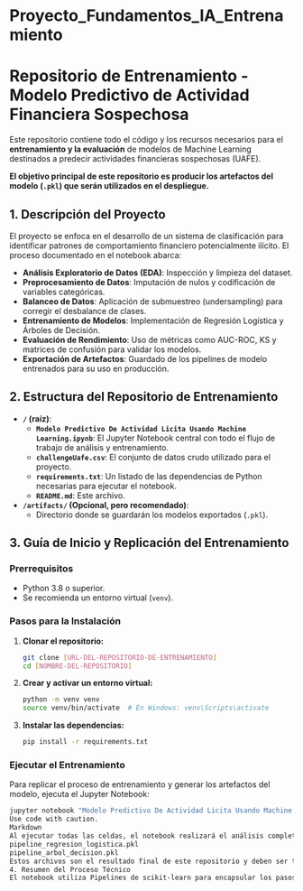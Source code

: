 # Proyecto_Fundamentos_IA_Entrenamiento

# Repositorio de Entrenamiento - Modelo Predictivo de Actividad Financiera Sospechosa

Este repositorio contiene todo el código y los recursos necesarios para el **entrenamiento y la evaluación** de modelos de Machine Learning destinados a predecir actividades financieras sospechosas (UAFE).

**El objetivo principal de este repositorio es producir los artefactos del modelo (`.pkl`) que serán utilizados en el despliegue.**

## 1. Descripción del Proyecto

El proyecto se enfoca en el desarrollo de un sistema de clasificación para identificar patrones de comportamiento financiero potencialmente ilícito. El proceso documentado en el notebook abarca:

- **Análisis Exploratorio de Datos (EDA)**: Inspección y limpieza del dataset.
- **Preprocesamiento de Datos**: Imputación de nulos y codificación de variables categóricas.
- **Balanceo de Datos**: Aplicación de submuestreo (undersampling) para corregir el desbalance de clases.
- **Entrenamiento de Modelos**: Implementación de Regresión Logística y Árboles de Decisión.
- **Evaluación de Rendimiento**: Uso de métricas como AUC-ROC, KS y matrices de confusión para validar los modelos.
- **Exportación de Artefactos**: Guardado de los pipelines de modelo entrenados para su uso en producción.

## 2. Estructura del Repositorio de Entrenamiento

- **`/` (raíz)**:
  - **`Modelo Predictivo De Actividad Licita Usando Machine Learning.ipynb`**: El Jupyter Notebook central con todo el flujo de trabajo de análisis y entrenamiento.
  - **`challengeUafe.csv`**: El conjunto de datos crudo utilizado para el proyecto.
  - **`requirements.txt`**: Un listado de las dependencias de Python necesarias para ejecutar el notebook.
  - **`README.md`**: Este archivo.
- **`/artifacts/` (Opcional, pero recomendado)**:
  - Directorio donde se guardarán los modelos exportados (`.pkl`).

## 3. Guía de Inicio y Replicación del Entrenamiento

### Prerrequisitos
- Python 3.8 o superior.
- Se recomienda un entorno virtual (`venv`).

### Pasos para la Instalación
1.  **Clonar el repositorio:**
    ```bash
    git clone [URL-DEL-REPOSITORIO-DE-ENTRENAMIENTO]
    cd [NOMBRE-DEL-REPOSITORIO]
    ```
2.  **Crear y activar un entorno virtual:**
    ```bash
    python -m venv venv
    source venv/bin/activate  # En Windows: venv\Scripts\activate
    ```
3.  **Instalar las dependencias:**
    ```bash
    pip install -r requirements.txt
    ```

### Ejecutar el Entrenamiento
Para replicar el proceso de entrenamiento y generar los artefactos del modelo, ejecuta el Jupyter Notebook:

```bash
jupyter notebook "Modelo Predictivo De Actividad Licita Usando Machine Learning.ipynb"
Use code with caution.
Markdown
Al ejecutar todas las celdas, el notebook realizará el análisis completo y guardará los siguientes archivos en el directorio raíz (o en /artifacts/ si se configura así):
pipeline_regresion_logistica.pkl
pipeline_arbol_decision.pkl
Estos archivos son el resultado final de este repositorio y deben ser transferidos al repositorio de despliegue.
4. Resumen del Proceso Técnico
El notebook utiliza Pipelines de scikit-learn para encapsular los pasos de preprocesamiento y el modelo. Esto garantiza que el mismo proceso se aplique de manera consistente tanto en el entrenamiento como en la predicción, evitando la fuga de datos. Los modelos se entrenan con una muestra balanceada para mejorar su capacidad de detectar la clase minoritaria (actividades sospechosas).
